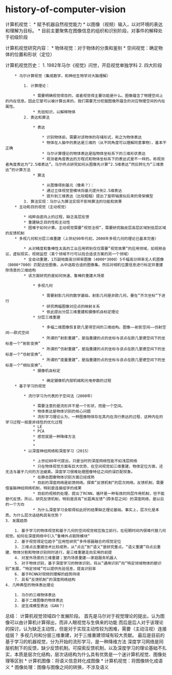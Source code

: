 # history-of-computer-vision

计算机视觉：
	* 赋予机器自然视觉能力
	* 以图像（视频）输入，以对环境的表达和理解为目标。
	* 目前主要聚焦在图像信息的组织和识别阶段，对事件的解释处于初级阶段

计算机视觉研究内容：
	* 物体视觉：对于物体的分类和鉴别
	* 空间视觉：确定物体的位置和形状（定位）

计算机视觉历史：
	1. 1982年马尔《视觉》问世，开启视觉单独学科
	2. 四大阶段

		* 马尔计算视觉（集成数学，和神经生物学对大脑理解）

			1. 计算理论：

				* 需要明确视觉得目的，或者视觉得主要功能是什么。图像蕴含了物理空间上的内在信息。因此它是可以被计算出来的，我们需要充分挖掘图像所蕴含的对应物理空间的内在属性。
				* 先验知识，以解释物体
			2. 表达和算法

				* 表达

					* 识别物体前，需要对该物体的存储形式，称之为物体表达
					* 物体在人脑中的表达是三维的（从不同角度可以理解同意事物），基本不正确
					* 马尔计算理论的物体表达是指物体坐标系下的三维形状表达
					* 观测者角度表达的方程式和物体坐标系下的表达式是不一样的。称观测者角度表达为“2.5维表达”。马尔终点研究如何从图像先计算“2.5维表达”然后转化为“三维表达”的计算方法
				* 算法

					* 从图像得到基元（像素？）：
					* 通过立体视觉登模块将基元提升到2.5维表达
					* 提升到三维表达（比较粗糙）提出了旋转轴类似后来的骨架模型
			3. 算法实现：马尔认为算法实现不影响算法的功能和效果
		* 主动和目的视觉（主动视觉）

			* 纯粹自底向上的过程，缺乏高层反馈
			* 重建缺乏目的性和主动性
			* 困难于如何计算。主动视觉需要“视觉注视“，需要研究脑皮层高层区域到低层区域的反馈机制
		* 多视几何和分层三维重建（上世纪90年代初，2000年多视几何的理论已基本完善）

			* 从对精度和鲁棒性太高的工业应用转到仅仅需要”视觉效果“的应用领域，如视频会议，虚拟现实，视频监控（某个领域不行可以找合适该方案的另一个领域）
			* 全自动重建，1万副地面高分辨率图像（4000*3000）5千幅高分辨率无人机图像（8000*7000）匹配这些图像，从中选取合适的图像集。然后对相机位置信息进行标定并重建除场景的三维结构
			* 该方面研究的是如何快速、鲁棒的重建大场景

				* 多视几何

					* 需要射影几何的数学基础，射影几何是非欧几何，要在”齐次坐标“下进行
					* 研究两幅图像对应点的映射关系
					* 依此提出分层三维重建和摄像机自标定理论
				* 分层三维重建

					* 多幅二维图像恢复欧几里得空间的三维结构。图像——射影空间——仿射空间——欧式空间
					* 所谓的“射影重建”，是指重建的点的坐标与该点在欧几里德空间下的坐标差一个“射影变换” 
					* 所谓的“仿射重建”，是指重建的点的坐标与该点在欧几里德空间下的坐标差一个“仿射变换”。
					* 所谓的“度量重建”，是指重建的点的坐标与该点在欧几里德空间下的坐标差一个“相似变换”。
				* 摄像机自标定

					* 确定摄像机内部机械和光电参数的过程
		* 基于学习的视觉

			* 流行学习为代表的子空间法（2000年）

				* 需要注意的是流形并不是一个形状，而是一个空间。
				* 物体表达是物体识别的核心问题
				* 流形学习理论认为，一种图像物体存在其内在流行表达的过程，这种内在的学习过程一般是非线性的优化过程
				* LE
				* PCA
				* 感觉就是一种降维方法
				* 
				* 
			* 以深度神经网络和深度学习（2015）

				* 上世纪80年代提出，只是当时的深度网络性能不如浅层网络
				* 只在物体视觉方面有巨大优势，在空间视觉如三维重建，物体定位方面，还无法与基于几何的方法媲美。深度学习很难处理图像特征之间的误匹配现象。
				* 在静态图像物体识别方面已经成熟
				* 目前的深度网络是前馈网络。探索”反馈机制“的层次网络。反馈机制，需要借鉴脑神经网络机制，特别是连接组学的成果
				* 目前的视频的处理，提出了RCNN，循环是一种有效的同层作用机制，但不能替代反馈，所以，研究反馈机制，特别是具有”长距离反馈“（跨多层之间）的深度网络，是以后的一个方向
				* 为什么深度学习会取得如此好的结果缺乏理论基础。事实上，层次化是本质。为什么层次话结构具有优势？
	3. 发展趋势

		1. 基于学习的物体视觉和基于几何的空间视觉相互独立前行。在短期时间内很难代替几何视觉。如何在深度网络中引入”鲁棒外点剔除模块“
		2. 基于视觉得定位趋于”应用性研究“多传感器融合的视觉定位
		3. 三维点云重建技术比较成熟，从“点云”到“语义”是研究重点。“语义重建”将点云重建、物体分割和物体识别同时进行，是三维重建走向实用的前提
		4. 对室外场景的三维重建；室内场景重建——家庭服务机器人
		5. 对于物体识别，基于深度学习的物体识别，将从“通用识别”向”特定领域物体的额识别“发展，“特定领域”可以提供先验信息，提高识别率
		6. 基于RCNN对视频的理解的趋势持续
		7. 具有“反馈机制”的深度网络结构
	4. 几种典型的物体表达理论

		1. 马尔的三维物体表达
		2. 基于二维图像的物体表达
		3. 逆生成模型表达（GAN？）

总结：       计算机视觉领域四个发展阶段。        首先是马尔对于视觉理论的提出，认为图像可以由计算机计算得出，而非人眼视觉与生俱来的功能        而后是后人对于该理论的探讨，认为缺乏主动性，但是对于实现主动性较为困难，需要（主动注视）连接组层？        多视几何和分层三维重建，对于三维重建领域有较大贡献。        最后是目前的基于学习的机器视觉，分为开始的流形学习，是一种降维方法        深度学习网络是同层机制下的反馈，缺少反馈机制。可探索反馈机制，以及深度学习的理论基础不扎实，本质是层次化结构，层次话结构为什么具有优势是一个迷计算机视觉、图像处理等区别
	* 计算机图像：将语义信息转化成图像
	* 计算机视觉：将图像转化成语义
	* 图像处理：图像与图像之间的转换，不涉及语义


